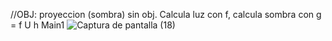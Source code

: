 //OBJ: proyeccion (sombra) sin obj. Calcula luz con f, calcula sombra con g = f U h
Main1
![Captura de pantalla (18)](https://user-images.githubusercontent.com/20667923/218257119-91928707-d892-4b7d-bb91-d5e7292c26df.png)
